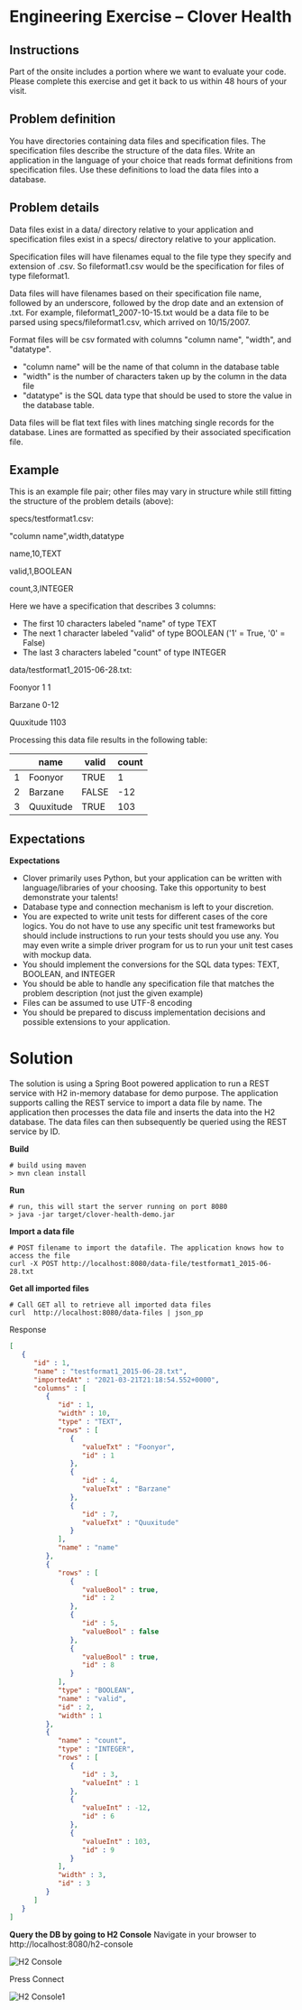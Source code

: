 #
# **Engineering Exercise – Clover Health**

## **Instructions**

Part of the onsite includes a portion where we want to evaluate your code. Please complete this exercise and get it back to us within 48 hours of your visit.

## **Problem definition**

You have directories containing data files and specification files. The specification files describe the structure of the data files. Write an application in the language of your choice that reads format definitions from specification files. Use these definitions to load the data files into a database.

## **Problem details**

Data files exist in a data/ directory relative to your application and specification files exist in a specs/ directory relative to your application.

Specification files will have filenames equal to the file type they specify and extension of .csv. So fileformat1.csv would be the specification for files of type fileformat1.

Data files will have filenames based on their specification file name, followed by an underscore, followed by the drop date and an extension of .txt. For example, fileformat1\_2007-10-15.txt would be a data file to be parsed using specs/fileformat1.csv, which arrived on 10/15/2007.

Format files will be csv formated with columns &quot;column name&quot;, &quot;width&quot;, and &quot;datatype&quot;.

- &quot;column name&quot; will be the name of that column in the database table
- &quot;width&quot; is the number of characters taken up by the column in the data file
- &quot;datatype&quot; is the SQL data type that should be used to store the value in the database table.

Data files will be flat text files with lines matching single records for the database. Lines are formatted as specified by their associated specification file.

##

##

## **Example**

This is an example file pair; other files may vary in structure while still fitting the structure of the problem details (above):

specs/testformat1.csv:

&quot;column name&quot;,width,datatype

name,10,TEXT

valid,1,BOOLEAN

count,3,INTEGER

Here we have a specification that describes 3 columns:

- The first 10 characters labeled &quot;name&quot; of type TEXT
- The next 1 character labeled &quot;valid&quot; of type BOOLEAN (&#39;1&#39; = True, &#39;0&#39; = False)
- The last 3 characters labeled &quot;count&quot; of type INTEGER

data/testformat1\_2015-06-28.txt:

Foonyor 1 1

Barzane 0-12

Quuxitude 1103

Processing this data file results in the following table:

| | name | valid | count |
| --- | --- | --- | --- |
| 1 | Foonyor | TRUE | 1 |
| 2 | Barzane | FALSE | -12 |
| 3 | Quuxitude | TRUE | 103 |

## **Expectations**

**Expectations**

- Clover primarily uses Python, but your application can be written with language/libraries of your choosing. Take this opportunity to best demonstrate your talents!
- Database type and connection mechanism is left to your discretion.
- You are expected to write unit tests for different cases of the core logics. You do not have to use any specific unit test frameworks but should include instructions to run your tests should you use any. You may even write a simple driver program for us to run your unit test cases with mockup data.
- You should implement the conversions for the SQL data types: TEXT, BOOLEAN, and INTEGER
- You should be able to handle any specification file that matches the problem description (not just the given example)
- Files can be assumed to use UTF-8 encoding
- You should be prepared to discuss implementation decisions and possible extensions to your application.


# **Solution**

The solution is using a Spring Boot powered application to run a REST service with H2 in-memory database for demo purpose.
The application supports calling the REST service to import a data file by name. The application then processes the data
file and inserts the data into the H2 database. The data files can then subsequently be queried using the REST service 
by ID.

**Build**
```
# build using maven
> mvn clean install
```

**Run**
```
# run, this will start the server running on port 8080
> java -jar target/clover-health-demo.jar
```

**Import a data file**

```
# POST filename to import the datafile. The application knows how to access the file
curl -X POST http://localhost:8080/data-file/testformat1_2015-06-28.txt 
```

**Get all imported files**
```
# Call GET all to retrieve all imported data files
curl  http://localhost:8080/data-files | json_pp
```

Response
```json
[
   {
      "id" : 1,
      "name" : "testformat1_2015-06-28.txt",
      "importedAt" : "2021-03-21T21:18:54.552+0000",
      "columns" : [
         {
            "id" : 1,
            "width" : 10,
            "type" : "TEXT",
            "rows" : [
               {
                  "valueTxt" : "Foonyor",
                  "id" : 1
               },
               {
                  "id" : 4,
                  "valueTxt" : "Barzane"
               },
               {
                  "id" : 7,
                  "valueTxt" : "Quuxitude"
               }
            ],
            "name" : "name"
         },
         {
            "rows" : [
               {
                  "valueBool" : true,
                  "id" : 2
               },
               {
                  "id" : 5,
                  "valueBool" : false
               },
               {
                  "valueBool" : true,
                  "id" : 8
               }
            ],
            "type" : "BOOLEAN",
            "name" : "valid",
            "id" : 2,
            "width" : 1
         },
         {
            "name" : "count",
            "type" : "INTEGER",
            "rows" : [
               {
                  "id" : 3,
                  "valueInt" : 1
               },
               {
                  "valueInt" : -12,
                  "id" : 6
               },
               {
                  "valueInt" : 103,
                  "id" : 9
               }
            ],
            "width" : 3,
            "id" : 3
         }
      ]
   }
]
```
**Query the DB by going to H2 Console**
Navigate in your browser to http://localhost:8080/h2-console

![H2 Console](img/h2-console.png?raw=true "H2 Console")

Press Connect

![H2 Console1](img/h2-console2.png?raw=true "H2 Console2")


